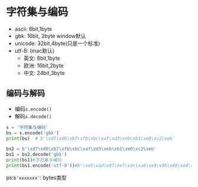 # 字符集与编码

* ascii: 8bit,1byte
* gbk: 16bit, 2byte window默认
* unicode: 32bit,4byte(只是一个标准)
* utf-8: (mac默认)
  * 英文: 8bit,1byte
  * 欧洲: 16bit,2byte
  * 中文: 24bit,3byte
  
## 编码与解码
* 编码`s.encode()`
* 解码`s.decode()`
```python
s = '字符集与编码'
bs = s.encode('gbk')
print(bs)  # b'\xd7\xd6\xb7\xfb\xbc\xaf\xd3\xeb\xb1\xe0\xc2\xeb'

bs2 = b'\xd7\xd6\xb7\xfb\xbc\xaf\xd3\xeb\xb1\xe0\xc2\xeb'
bs1 = bs2.decode('gbk')
print(bs1)#字符集与编码
print(bs1.encode('utf-8'))#b'\xe5\xad\x97\xe7\xac\xa6\xe9\x9b\x86\xe4\xb8\x8e\xe7\xbc\x96\xe7\xa0\x81'
```
ps:`b'xxxxxxx'`: bytes类型